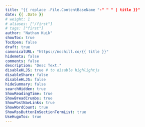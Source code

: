 ```yaml
---
title: "{{ replace .File.ContentBaseName "-" " " | title }}"
date: {{ .Date }}
# weight: 1
# aliases: ["/first"]
# tags: ["first"]
author: "Nathan Kuik"
showToc: true
TocOpen: false
draft: true
canonicalURL: "https://nochill.co/{{ title }}"
hidemeta: false
comments: false
description: "Desc Text."
disableHLJS: true # to disable highlightjs
disableShare: false
disableHLJS: false
hideSummary: false
searchHidden: true
ShowReadingTime: true
ShowBreadCrumbs: true
ShowPostNavLinks: true
ShowWordCount: true
ShowRssButtonInSectionTermList: true
UseHugoToc: true
---
```

